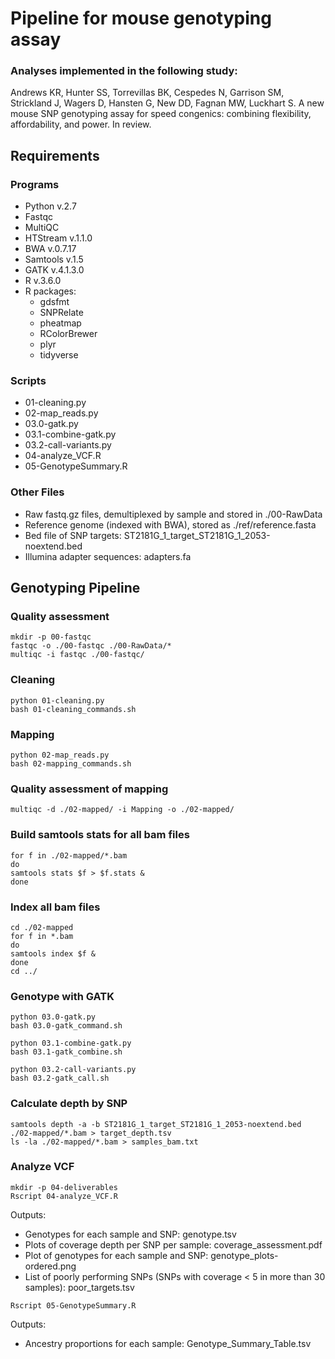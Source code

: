 # Pipeline for mouse genotyping assay

### Analyses implemented in the following study:

Andrews KR, Hunter SS, Torrevillas BK, Cespedes N, Garrison SM, Strickland J, Wagers D, Hansten G, New DD, Fagnan MW, Luckhart S. A new mouse SNP genotyping assay for speed congenics: combining flexibility, affordability, and power. In review.

## Requirements
### Programs
* Python v.2.7
* Fastqc
* MultiQC
* HTStream v.1.1.0
* BWA v.0.7.17
* Samtools v.1.5 
* GATK v.4.1.3.0 
* R v.3.6.0
* R packages:
  * gdsfmt
  * SNPRelate
  * pheatmap
  * RColorBrewer
  * plyr
  * tidyverse

### Scripts
* 01-cleaning.py  
* 02-map_reads.py  
* 03.0-gatk.py  
* 03.1-combine-gatk.py  
* 03.2-call-variants.py  
* 04-analyze_VCF.R  
* 05-GenotypeSummary.R  

### Other Files
* Raw fastq.gz files, demultiplexed by sample and stored in ./00-RawData
* Reference genome (indexed with BWA), stored as ./ref/reference.fasta
* Bed file of SNP targets: ST2181G_1_target_ST2181G_1_2053-noextend.bed  
* Illumina adapter sequences: adapters.fa  

## Genotyping Pipeline

### Quality assessment  

```
mkdir -p 00-fastqc
fastqc -o ./00-fastqc ./00-RawData/*
multiqc -i fastqc ./00-fastqc/
```
### Cleaning
```
python 01-cleaning.py
bash 01-cleaning_commands.sh
```
### Mapping
```
python 02-map_reads.py
bash 02-mapping_commands.sh
```
### Quality assessment of mapping  

```
multiqc -d ./02-mapped/ -i Mapping -o ./02-mapped/
```
### Build samtools stats for all bam files
```
for f in ./02-mapped/*.bam
do
samtools stats $f > $f.stats &
done
```
### Index all bam files
```
cd ./02-mapped
for f in *.bam
do
samtools index $f &
done
cd ../
```
### Genotype with GATK ##
```
python 03.0-gatk.py
bash 03.0-gatk_command.sh

python 03.1-combine-gatk.py
bash 03.1-gatk_combine.sh

python 03.2-call-variants.py
bash 03.2-gatk_call.sh
```
### Calculate depth by SNP
```
samtools depth -a -b ST2181G_1_target_ST2181G_1_2053-noextend.bed ./02-mapped/*.bam > target_depth.tsv
ls -la ./02-mapped/*.bam > samples_bam.txt
```
### Analyze VCF
```
mkdir -p 04-deliverables
Rscript 04-analyze_VCF.R
```
Outputs:   
* Genotypes for each sample and SNP: genotype.tsv  
* Plots of coverage depth per SNP per sample: coverage_assessment.pdf  
* Plot of genotypes for each sample and SNP: genotype_plots-ordered.png  
* List of poorly performing SNPs (SNPs with coverage < 5 in more than 30 samples): poor_targets.tsv  

```
Rscript 05-GenotypeSummary.R
```
Outputs:  
*  Ancestry proportions for each sample: Genotype_Summary_Table.tsv



